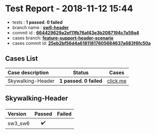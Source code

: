 # Test Report - 2018-11-12 15:44

- tests  : **1 passed**. **0 failed**
- branch name : **[sw6-header](https://github.com/apache/incubator-skywalking/tree/sw6-header)**
- commit id : **[664429629a2ef11fb76af43e3b2087194c7a59a4](https://github.com/apache/incubator-skywalking/commit/664429629a2ef11fb76af43e3b2087194c7a59a4)**
- cases branch: **[feature-support-header-scenario](https://github.com/SkywalkingTest/skywalking-autotest-scenarios/tree/feature-support-header-scenario)**
- cases commit id: **[25eb2bf56d4a61811817605684637a683f6fc50a](https://github.com/SkywalkingTest/skywalking-autotest-scenarios/commit/25eb2bf56d4a61811817605684637a683f6fc50a)**

## Cases List

| Case description | Status | Cases|
|:-----|:-----:|:-----:|
|Skywalking-Header| **1 passed. 0 failed**| [click me](#skywalking-header) |

## Skywalking-Header

### 
|  Version     | Passed | Failed|
|:------------- |:-------:|:-----:|
| sw3_sw6  | :heavy_check_mark:||

